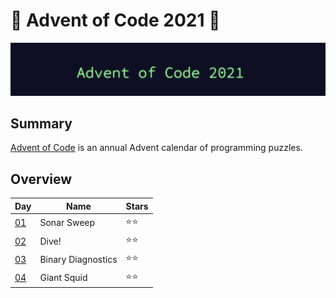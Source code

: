 # 🎄 Advent of Code 2021 🎄

![AoC2021 logo](https://raw.githubusercontent.com/orfeasa/advent-of-code-2021/master/header.png)

## Summary

[Advent of Code](http://adventofcode.com/) is an annual Advent calendar of programming puzzles.



## Overview

| Day                                       | Name                    | Stars |
| ----------------------------------------- | ----------------------- | ------ |
| [01](https://adventofcode.com/2021/day/1) | Sonar Sweep             | ⭐⭐   |
| [02](https://adventofcode.com/2021/day/2) | Dive!                   | ⭐⭐   |
| [03](https://adventofcode.com/2021/day/3) | Binary Diagnostics      | ⭐⭐   |
| [04](https://adventofcode.com/2021/day/4) | Giant Squid             | ⭐⭐   |
